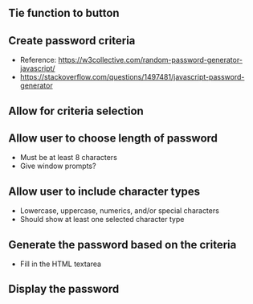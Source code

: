 ## Tie function to button

## Create password criteria
- Reference: https://w3collective.com/random-password-generator-javascript/
- https://stackoverflow.com/questions/1497481/javascript-password-generator

## Allow for criteria selection

## Allow user to choose length of password
- Must be at least 8 characters
- Give window prompts?

## Allow user to include character types
- Lowercase, uppercase, numerics, and/or special characters
- Should show at least one selected character type

## Generate the password based on the criteria
- Fill in the HTML textarea

## Display the password